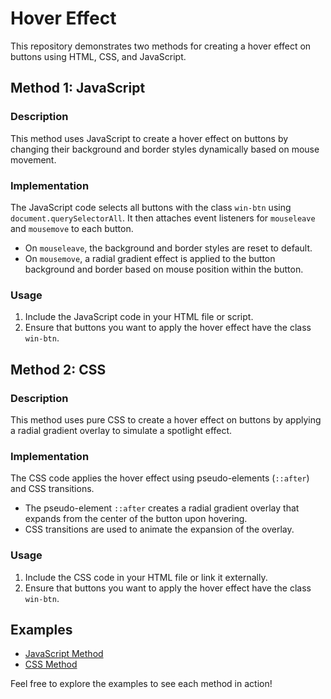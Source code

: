 # Hover Effect

This repository demonstrates two methods for creating a hover effect on buttons using HTML, CSS, and JavaScript.

## Method 1: JavaScript

### Description
This method uses JavaScript to create a hover effect on buttons by changing their background and border styles dynamically based on mouse movement.

### Implementation
The JavaScript code selects all buttons with the class `win-btn` using `document.querySelectorAll`. It then attaches event listeners for `mouseleave` and `mousemove` to each button. 
- On `mouseleave`, the background and border styles are reset to default.
- On `mousemove`, a radial gradient effect is applied to the button background and border based on mouse position within the button.

### Usage
1. Include the JavaScript code in your HTML file or script.
2. Ensure that buttons you want to apply the hover effect have the class `win-btn`.

## Method 2: CSS

### Description
This method uses pure CSS to create a hover effect on buttons by applying a radial gradient overlay to simulate a spotlight effect.

### Implementation
The CSS code applies the hover effect using pseudo-elements (`::after`) and CSS transitions. 
- The pseudo-element `::after` creates a radial gradient overlay that expands from the center of the button upon hovering.
- CSS transitions are used to animate the expansion of the overlay.

### Usage
1. Include the CSS code in your HTML file or link it externally.
2. Ensure that buttons you want to apply the hover effect have the class `win-btn`.

## Examples
- [JavaScript Method](./js-method-example.html)
- [CSS Method](./css-method-example.html)

Feel free to explore the examples to see each method in action!

